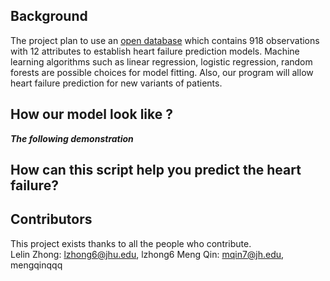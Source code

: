 ## Background
The project plan to use an [open database](https://store.steampowered.com/app/341290/Lazors/) which contains 918 observations with 12 attributes to establish heart failure prediction models. Machine learning algorithms such as linear regression, logistic regression, random forests are possible choices for model fitting. Also, our program will allow heart failure prediction for new variants of patients.
<!-- Lazor is a popular puzzle game in which you need to arrange blocks wisely to achieve the goals at each level. You can get this game on [Steam](https://store.steampowered.com/app/341290/Lazors/), [Google play](https://play.google.com/store/apps/details?id=net.pyrosphere.lazors&hl=en_US&gl=US), or search it on App Store. Some of the levels are easy, but some of them can be hard to solve. This project is to solve some of them. -->

## How our model look like ?



***The following demonstration***



## How can this script help you predict the heart failure?



<!-- 
<img width="375" height="802.08" src=https://github.com/lelinz174125/Lazor_Project/blob/main/IMG/yarn_5_origin.jpg>

After running, you can get the answer picture named as 'yarn_5_solved.png', which looks like   


<img width="375" height="450" src=https://github.com/lelinz174125/Lazor_Project/blob/main/IMG/yarn_5_solved.png>   


And for 'mad_1', the answer looks like:    


<img width="375" height="375" src=https://github.com/lelinz174125/Lazor_Project/blob/main/IMG/mad_1_solved.png>   -->
  


## Contributors
This project exists thanks to all the people who contribute.  
Lelin Zhong: lzhong6@jhu.edu, lzhong6
Meng Qin: mqin7@jh.edu, mengqinqqq